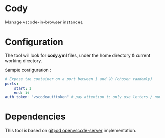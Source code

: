 # Cody

Manage vscode-in-browser instances.

# Configuration

The tool will look for **cody.yml** files, under the home directory & current working directory.

Sample configuration : 

```yaml
# Expose the container on a port between 1 and 10 (chosen randomly)
ports:
    start: 1
    end: 10
auth_token: "vscodeauthtoken" # pay attention to only use letters / numbers 
```

# Dependencies

This tool is based on [gitpod openvscode-server](https://github.com/gitpod-io/openvscode-server/) implementation.